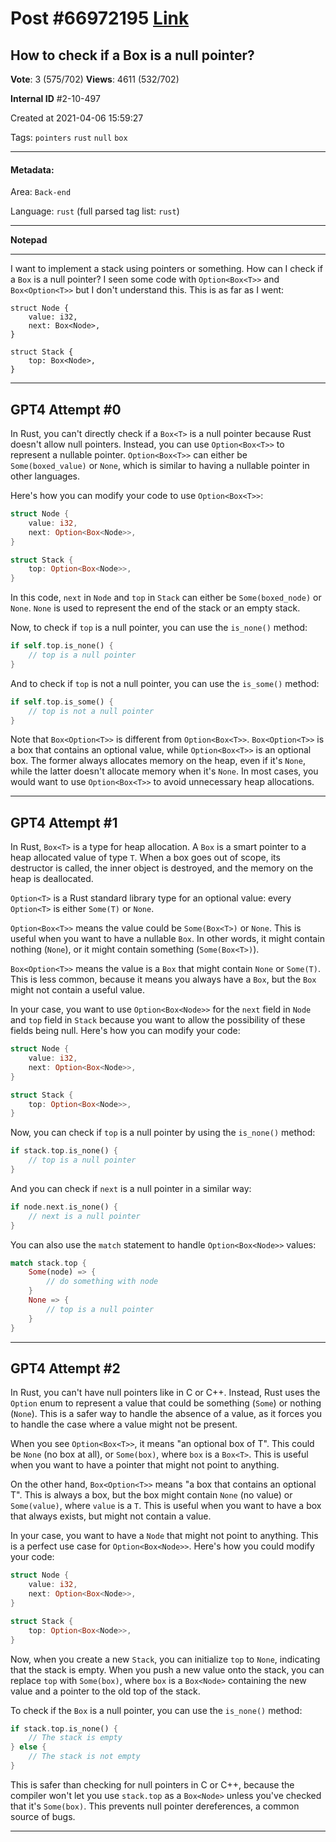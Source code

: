 
# Post \#66972195 [Link](https://stackoverflow.com/questions/66972195/)

## How to check if a Box is a null pointer?

**Vote**: 3 (575/702) **Views**: 4611 (532/702) 

**Internal ID** \#2-10-497

Created at 2021-04-06 15:59:27

Tags: `pointers` `rust` `null` `box`

----------

#### Metadata:

Area: `Back-end`

Language: `rust` (full parsed tag list: `rust`)

----------

**Notepad**


----------

I want to implement a stack using pointers or something. How can I check if a `Box` is a null pointer? I seen some code with `Option<Box<T>>` and `Box<Option<T>>` but I don't understand this. This is as far as I went:
```
struct Node {
    value: i32,
    next: Box<Node>,
}

struct Stack {
    top: Box<Node>,
}
```



----------
        
## GPT4 Attempt \#0

In Rust, you can't directly check if a `Box<T>` is a null pointer because Rust doesn't allow null pointers. Instead, you can use `Option<Box<T>>` to represent a nullable pointer. `Option<Box<T>>` can either be `Some(boxed_value)` or `None`, which is similar to having a nullable pointer in other languages.

Here's how you can modify your code to use `Option<Box<T>>`:

```rust
struct Node {
    value: i32,
    next: Option<Box<Node>>,
}

struct Stack {
    top: Option<Box<Node>>,
}
```

In this code, `next` in `Node` and `top` in `Stack` can either be `Some(boxed_node)` or `None`. `None` is used to represent the end of the stack or an empty stack.

Now, to check if `top` is a null pointer, you can use the `is_none()` method:

```rust
if self.top.is_none() {
    // top is a null pointer
}
```

And to check if `top` is not a null pointer, you can use the `is_some()` method:

```rust
if self.top.is_some() {
    // top is not a null pointer
}
```

Note that `Box<Option<T>>` is different from `Option<Box<T>>`. `Box<Option<T>>` is a box that contains an optional value, while `Option<Box<T>>` is an optional box. The former always allocates memory on the heap, even if it's `None`, while the latter doesn't allocate memory when it's `None`. In most cases, you would want to use `Option<Box<T>>` to avoid unnecessary heap allocations.

--------

## GPT4 Attempt \#1

In Rust, `Box<T>` is a type for heap allocation. A `Box` is a smart pointer to a heap allocated value of type `T`. When a box goes out of scope, its destructor is called, the inner object is destroyed, and the memory on the heap is deallocated.

`Option<T>` is a Rust standard library type for an optional value: every `Option<T>` is either `Some(T)` or `None`.

`Option<Box<T>>` means the value could be `Some(Box<T>)` or `None`. This is useful when you want to have a nullable `Box`. In other words, it might contain nothing (`None`), or it might contain something (`Some(Box<T>)`).

`Box<Option<T>>` means the value is a `Box` that might contain `None` or `Some(T)`. This is less common, because it means you always have a `Box`, but the `Box` might not contain a useful value.

In your case, you want to use `Option<Box<Node>>` for the `next` field in `Node` and `top` field in `Stack` because you want to allow the possibility of these fields being null. Here's how you can modify your code:

```rust
struct Node {
    value: i32,
    next: Option<Box<Node>>,
}

struct Stack {
    top: Option<Box<Node>>,
}
```

Now, you can check if `top` is a null pointer by using the `is_none()` method:

```rust
if stack.top.is_none() {
    // top is a null pointer
}
```

And you can check if `next` is a null pointer in a similar way:

```rust
if node.next.is_none() {
    // next is a null pointer
}
```

You can also use the `match` statement to handle `Option<Box<Node>>` values:

```rust
match stack.top {
    Some(node) => {
        // do something with node
    }
    None => {
        // top is a null pointer
    }
}
```

--------

## GPT4 Attempt \#2

In Rust, you can't have null pointers like in C or C++. Instead, Rust uses the `Option` enum to represent a value that could be something (`Some`) or nothing (`None`). This is a safer way to handle the absence of a value, as it forces you to handle the case where a value might not be present.

When you see `Option<Box<T>>`, it means "an optional box of T". This could be `None` (no box at all), or `Some(box)`, where `box` is a `Box<T>`. This is useful when you want to have a pointer that might not point to anything.

On the other hand, `Box<Option<T>>` means "a box that contains an optional T". This is always a box, but the box might contain `None` (no value) or `Some(value)`, where `value` is a `T`. This is useful when you want to have a box that always exists, but might not contain a value.

In your case, you want to have a `Node` that might not point to anything. This is a perfect use case for `Option<Box<Node>>`. Here's how you could modify your code:

```rust
struct Node {
    value: i32,
    next: Option<Box<Node>>,
}

struct Stack {
    top: Option<Box<Node>>,
}
```

Now, when you create a new `Stack`, you can initialize `top` to `None`, indicating that the stack is empty. When you push a new value onto the stack, you can replace `top` with `Some(box)`, where `box` is a `Box<Node>` containing the new value and a pointer to the old top of the stack.

To check if the `Box` is a null pointer, you can use the `is_none()` method:

```rust
if stack.top.is_none() {
    // The stack is empty
} else {
    // The stack is not empty
}
```

This is safer than checking for null pointers in C or C++, because the compiler won't let you use `stack.top` as a `Box<Node>` unless you've checked that it's `Some(box)`. This prevents null pointer dereferences, a common source of bugs.

--------
